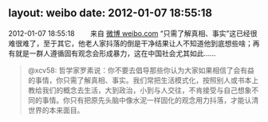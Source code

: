 layout: weibo
date: 2012-01-07 18:55:18
---
2012-01-07 18:55:18  &nbsp;&nbsp;&nbsp;&nbsp;&nbsp;&nbsp; 来自 <a href="http://weibo.com/" rel="nofollow">微博 weibo.com</a>
“只需了解真相、事实”这已经很难很难了，至于其它，他老人家抖落的倒是干净结果让人不知道他到底想些啥；再有就是一群人遵循固有观念会形成暴力，这在中国社会尤其如此……
>  @xcv58: 哲学家罗素说：你不要去倡导那些你认为大家如果相信了会有益的事情，你只需了解真相、事实。我们常把生活模式化，按照别人或书本上教给我们的概念去生活，大到政治，小到与人交往，不肯接受与自己想象不同的事情。你只有把原先头脑中像水泥一样固化的观念用力抖落，才能认清世界的本来面目。 ​​​
